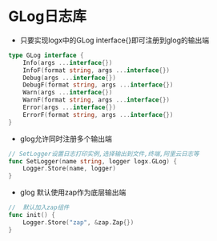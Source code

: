 # GLog日志库
- 只要实现logx中的GLog interface{}即可注册到glog的输出端
```go
type GLog interface {
	Info(args ...interface{})
	InfoF(format string, args ...interface{})
	Debug(args ...interface{})
	DebugF(format string, args ...interface{})
	Warn(args ...interface{})
	WarnF(format string, args ...interface{})
	Error(args ...interface{})
	ErrorF(format string, args ...interface{})
}
```
- glog允许同时注册多个输出端
```go
// SetLogger设置日志打印实例,选择输出到文件,终端,阿里云日志等
func SetLogger(name string, logger logx.GLog) {
	Logger.Store(name, logger)
}
```
- glog 默认使用zap作为底层输出端
```go
//  默认加入zap组件
func init() {
	Logger.Store("zap", &zap.Zap{})
}
```





